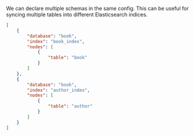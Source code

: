 We can declare multiple schemas in the same config. 
This can be useful for syncing multiple tables into different Elasticsearch indices.

```JSON
[
    {
        "database": "book",
        "index": "book_index",
        "nodes": [
            {
                "table": "book"
            }
        ]
    },
    {
        "database": "book",
        "index": "author_index",
        "nodes": [
            {
                "table": "author"
            }
        ]
    }
]
```

